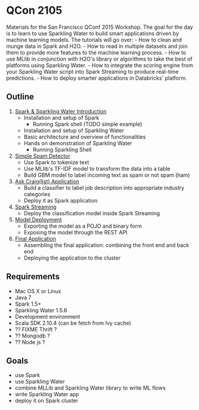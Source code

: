 # QCon 2105

Materials for the San Francisco QConf 2015 Workshop. The goal for the day is to learn to use Sparkling Water to build smart applications driven by machine learning models. The tutorials will go over:
    - How to clean and munge data in Spark and H2O.
    - How to read in multiple datasets and join them to provide more features to the machine learning process.
    - How to use MLlib in conjunction with H2O's library or algorithms to take the best of platforms using Sparkling Water.
    - How to integrate the scoring engine from your Sparkling Water script into Spark Streaming to produce real-time predictions.
    - How to deploy smarter applications in Databricks' platform.

## Outline 

1. [Spark & Sparkling Water Introduction](01-sparkling-water-intro/README.md)
    - Installation and setup of Spark
      - Running Spark shell (TODO simple example)
    - Installation and setup of Sparkling Water
    - Basic architecture and overview of functionalities
    - Hands on demonstration of Sparkling Water
      - Running Sparkling Shell      
2. [Simple Spam Detector](02-ham-or-spam/README.md)
    - Use Spark to tokenize text
    - Use MLlib's TF-IDF model to transform the data into a table
    - Build GBM model to label incoming text as spam or not spam (ham)
3. [Ask Craig(list) Application](03-ask-craig/README.md)
    - Build a classifier to label job description into appropriate industry categories
    - Deploy it as Spark application    
4. [Spark Streaming](04-spark-streaming/README.md)
    - Deploy the classification model inside Spark Streaming
5. [Model Deployment](05-model-deployment/README.md)
    - Exporting the model as a POJO and binary form
    - Exposing the model through the REST API
6. [Final Application](06-final-app/README.md) 
    - Assembling the final application: combining the front end and back end
    - Deploying the application to the cluster
    

## Requirements
  * Mac OS X or Linux
  * Java 7
  * Spark 1.5+
  * Sparkling Water 1.5.6
  * Development environment
  * Scala SDK 2.10.4 (can be fetch from Ivy cache)
  * ?? FIXME Thrift ?
  * ?? Mongodb ?
  * ?? Node js ?
  
## Goals
  * use Spark
  * use Sparkling Water
  * combine MLLib and Sparkling Water library to write ML flows
  * write Sparkling Water app
  * deploy it on Spark cluster
  
  
